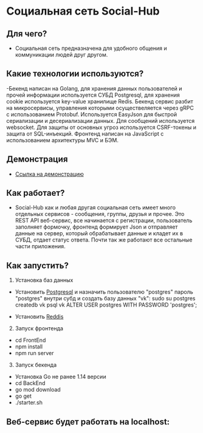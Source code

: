 # Социальная сеть Social-Hub

## Для чего?
- Социальная сеть предназначена для удобного общения и коммуникации людей друг другом.

## Какие технологии используются?
  -Бекенд написан на Golang, для хранения данных пользователей и прочей информации используется СУБД Postgresql, для хранения cookie используется key-value   хранилище Redis. Бекенд сервис разбит на микросервисы, управления которыми осуществеляется через gRPC с использованием Protobuf. Используется EasyJson для быстрой сериализации и десериализации данных. Для сообщений используется websocket. Для защиты от основных угроз используется CSRF-токены и защита от SQL-инъекций. Фронтенд написан на JavaScript с использованием архитектуры MVC и БЭМ.

## Демонстрация
* [Ссылка на демонстрацию](https://www.youtube.com/watch?v=15a1XXz8GQ0&feature=youtu.be)

## Как работает?
- Social-Hub как и любая другая социальная сеть имеет много отдельных сервисов - сообщения, группы, друзья и прочее. Это REST API веб-сервис, все начинается с регистрации, пользователь заполняет формочку, фронтенд формирует Json и отправляет данные на сервер, который обрабатывает данные и кладет их в СУБД, отдает статус ответа. Почти так же работают все остальные части приложения.

## Как запустить?
1) Установка баз данных
 - Установить [Postgresql](https://www.digitalocean.com/community/tutorials/how-to-install-and-use-postgresql-on-ubuntu-18-04-ru) и назначить пользователю "postgres" пароль "postgres" внутри субд и создать базу данных "vk":
  sudo su postgres
  createdb vk
  psql vk
  ALTER USER postgres WITH PASSWORD 'postgres';
  
- Установить [Reddis](https://www.digitalocean.com/community/tutorials/how-to-install-and-secure-redis-on-ubuntu-18-04-ru)

2) Запуск фронтенда
 - cd FrontEnd
 - npm install
 - npm run server
 
3) Запуск бекенда
-  Установка Go не ранее 1.14 версии
-  cd BackEnd
-  go mod download
-  go get
-  ./starter.sh

## Веб-сервис будет работать на localhost:
